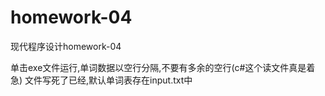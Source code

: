 homework-04
===========

现代程序设计homework-04

单击exe文件运行,单词数据以空行分隔,不要有多余的空行(c#这个读文件真是着急)
文件写死了已经,默认单词表存在input.txt中
